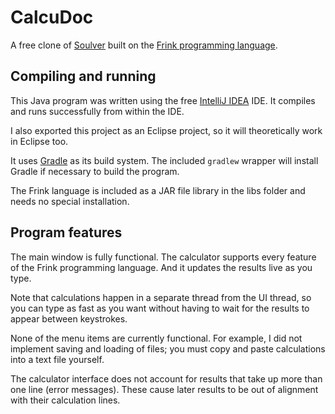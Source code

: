 # CalcuDoc

A free clone of [Soulver](http://www.acqualia.com/soulver/) built on the [Frink programming language](http://futureboy.us/frinkdocs/).

## Compiling and running

This Java program was written using the free [IntelliJ IDEA](http://www.jetbrains.com/idea/) IDE. It compiles and runs successfully from within the IDE.

I also exported this project as an Eclipse project, so it will theoretically work in Eclipse too.

It uses [Gradle](http://www.gradle.org/) as its build system. The included `gradlew` wrapper will install Gradle if necessary to build the program.

The Frink language is included as a JAR file library in the libs folder and needs no special installation.

## Program features

The main window is fully functional. The calculator supports every feature of the Frink programming language. And it updates the results live as you type.

Note that calculations happen in a separate thread from the UI thread, so you can type as fast as you want without having to wait for the results to appear between keystrokes.

None of the menu items are currently functional. For example, I did not implement saving and loading of files; you must copy and paste calculations into a text file yourself.

The calculator interface does not account for results that take up more than one line (error messages). These cause later results to be out of alignment with their calculation lines.
